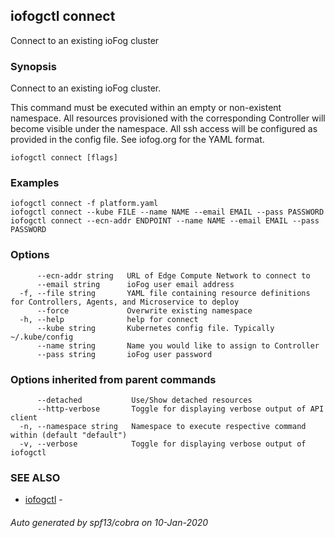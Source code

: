 ## iofogctl connect

Connect to an existing ioFog cluster

### Synopsis

Connect to an existing ioFog cluster.

This command must be executed within an empty or non-existent namespace.
All resources provisioned with the corresponding Controller will become visible under the namespace.
All ssh access will be configured as provided in the config file.
See iofog.org for the YAML format.

```
iofogctl connect [flags]
```

### Examples

```
iofogctl connect -f platform.yaml
iofogctl connect --kube FILE --name NAME --email EMAIL --pass PASSWORD
iofogctl connect --ecn-addr ENDPOINT --name NAME --email EMAIL --pass PASSWORD
```

### Options

```
      --ecn-addr string   URL of Edge Compute Network to connect to
      --email string      ioFog user email address
  -f, --file string       YAML file containing resource definitions for Controllers, Agents, and Microservice to deploy
      --force             Overwrite existing namespace
  -h, --help              help for connect
      --kube string       Kubernetes config file. Typically ~/.kube/config
      --name string       Name you would like to assign to Controller
      --pass string       ioFog user password
```

### Options inherited from parent commands

```
      --detached           Use/Show detached resources
      --http-verbose       Toggle for displaying verbose output of API client
  -n, --namespace string   Namespace to execute respective command within (default "default")
  -v, --verbose            Toggle for displaying verbose output of iofogctl
```

### SEE ALSO

* [iofogctl](iofogctl.md)	 - 

###### Auto generated by spf13/cobra on 10-Jan-2020
